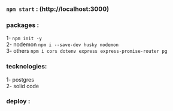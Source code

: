 
### `npm start` : (http://localhost:3000) 

### packages : 
1- `npm init -y` <br />
2- nodemon `npm i --save-dev husky nodemon` <br />
3- others `npm i cors dotenv express express-promise-router pg`<br />

### tecknologies:
1- postgres<br />
2- solid code<br />

### deploy : 